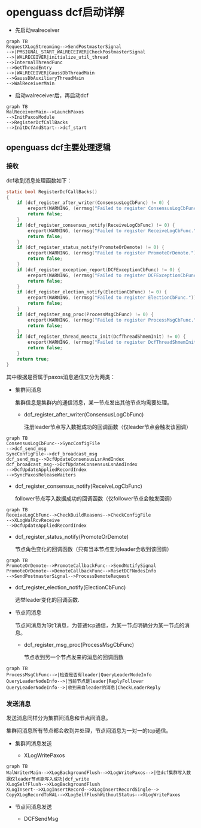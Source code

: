 # openguass dcf启动详解

- 先启动walreceiver

```mermaid
graph TB
RequestXLogStreaming-->SendPostmasterSignal
-->|PMSIGNAL_START_WALRECEIVER|CheckPostmasterSignal
-->|WALRECEIVER|initialize_util_thread
-->InternalThreadFunc
-->GetThreadEntry
-->|WALRECEIVER|GaussDbThreadMain
-->GaussDbAuxiliaryThreadMain
-->WalReceiverMain
```

- 启动walreceiver后，再启动dcf

```mermaid
graph TB
WalReceiverMain-->LaunchPaxos
-->InitPaxosModule
-->RegisterDcfCallBacks
-->InitDcfAndStart-->dcf_start
```

## openguass dcf主要处理逻辑

### 接收

dcf收到消息处理函数如下：

```c
static bool RegisterDcfCallBacks()
{
    if (dcf_register_after_writer(ConsensusLogCbFunc) != 0) {
        ereport(WARNING, (errmsg("Failed to register ConsensusLogCbFunc.")));
        return false;
    }
    if (dcf_register_consensus_notify(ReceiveLogCbFunc) != 0) {
        ereport(WARNING, (errmsg("Failed to register ReceiveLogCbFunc.")));
        return false;
    }
    if (dcf_register_status_notify(PromoteOrDemote) != 0) {
        ereport(WARNING, (errmsg("Failed to register PromoteOrDemote.")));
        return false;
    }
    if (dcf_register_exception_report(DCFExceptionCbFunc) != 0) {
        ereport(WARNING, (errmsg("Failed to register DCFExceptionCbFunc.")));
        return false;
    }
    if (dcf_register_election_notify(ElectionCbFunc) != 0) {
        ereport(WARNING, (errmsg("Failed to register ElectionCbFunc.")));
        return false;
    }
    if (dcf_register_msg_proc(ProcessMsgCbFunc) != 0) {
        ereport(WARNING, (errmsg("Failed to register ProcessMsgCbFunc.")));
        return false;
    }
    if (dcf_register_thread_memctx_init(DcfThreadShmemInit) != 0) {
        ereport(WARNING, (errmsg("Failed to register DcfThreadShmemInit.")));
        return false;
    }
    return true;
}
```

其中根据是否属于paxos消息通信又分为两类：

- 集群间消息
  
  集群信息是集群内的通信消息，某一节点发出其他节点均需要处理。
  
  - dcf_register_after_writer(ConsensusLogCbFunc)
    
    注册leader节点写入数据成功的回调函数（仅leader节点会触发该回调）

```mermaid
graph TB
ConsensusLogCbFunc-->SyncConfigFile
-->dcf_send_msg
SyncConfigFile-->dcf_broadcast_msg
dcf_send_msg-->DcfUpdateConsensusLsnAndIndex
dcf_broadcast_msg-->DcfUpdateConsensusLsnAndIndex
-->DcfUpdateAppliedRecordIndex
-->SyncPaxosReleaseWaiters
```

- dcf_register_consensus_notify(ReceiveLogCbFunc)
  
  follower节点写入数据成功的回调函数（仅follower节点会触发回调）

```mermaid
graph TB
ReceiveLogCbFunc-->CheckBuildReasons-->CheckConfigFile
-->XLogWalRcvReceive
-->DcfUpdateAppliedRecordIndex
```

- dcf_register_status_notify(PromoteOrDemote)
  
  节点角色变化的回调函数（只有当本节点变为leader会收到该回调）

```mermaid
graph TB
PromoteOrDemote-->PromoteCallbackFunc-->SendNotifySignal
PromoteOrDemote-->DemoteCallbackFunc-->ResetDCFNodesInfo
-->SendPostmasterSignal-->ProcessDemoteRequest
```

- dcf_register_election_notify(ElectionCbFunc)
  
  选举leader变化的回调函数.

- 节点间消息
  
  节点间消息为1对1消息，为普通tcp通信，为某一节点明确分为某一节点的消息。
  
  - dcf_register_msg_proc(ProcessMsgCbFunc)
    
    节点收到另一个节点发来的消息的回调函数

```mermaid
graph TB
ProcessMsgCbFunc-->|检查是否有leader|QueryLeaderNodeInfo
QueryLeaderNodeInfo-->|当前节点是leader|ReplyFollower
QueryLeaderNodeInfo-->|收到来自leader的消息|CheckLeaderReply
```

### 发送消息

发送消息同样分为集群间消息和节点间消息。

集群间消息所有节点都会收到并处理，节点间消息为一对一的tcp通信。

- 集群间消息发送
  
  - XLogWritePaxos

```mermaid
graph TB
WalWriterMain-->XLogBackgroundFlush-->XLogWritePaxos-->|往dcf集群写入数据仅leader节点能写入成功|dcf_write
XLogSelfFlush-->XLogBackgroundFlush
XLogInsert-->XLogInsertRecord-->XLogInsertRecordSingle-->
CopyXLogRecordToWAL-->XLogSelfFlushWithoutStatus-->XLogWritePaxos
```

- 节点间消息发送
  
  - DCFSendMsg
